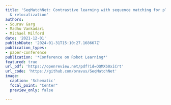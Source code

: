 ```yaml
---
title: 'SeqMatchNet: Contrastive learning with sequence matching for place recognition
  & relocalization'
authors:
- Sourav Garg
- Madhu Vankadari
- Michael Milford
date: '2021-12-01'
publishDate: '2024-01-31T15:10:27.168667Z'
publication_types:
- paper-conference
publication: '*Conference on Robot Learning*'
featured: true
url_pdf: 'https://openreview.net/pdf?id=OQMXb0xiCrt'
url_code: 'https://github.com/oravus/SeqMatchNet'
image:
  caption: 'Schematic'
  focal_point: "Center"
  preview_only: false

---
```

